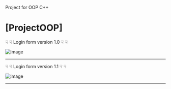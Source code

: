 Project for OOP C++

# [ProjectOOP]

☟ ☟ Login form version 1.0 ☟ ☟

![image](https://user-images.githubusercontent.com/69088292/233884329-55dd04d7-d694-4ab8-9eb6-a57fb76eff1b.png)

-------------------------------------------------------------------------------------------------------------------------------------------------------------------------

☟ ☟ Login form version 1.1 ☟ ☟

![image](https://user-images.githubusercontent.com/69088292/233884394-e2f5c084-b747-4a47-8269-e91bf134b9fd.png)

-------------------------------------------------------------------------------------------------------------------------------------------------------------------------
